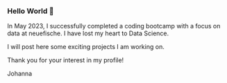 ### Hello World 👋

In May 2023, I successfully completed a coding bootcamp with a focus on data at neuefische. I have lost my heart to Data Science.

I will post here some exciting projects I am working on.

Thank you for your interest in my profile!

Johanna
